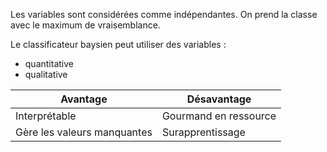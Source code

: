 Les variables sont considérées comme indépendantes. On prend la classe avec le maximum de vraisemblance.

Le classificateur baysien peut utiliser des variables : 

* quantitative
* qualitative

Avantage                        | Désavantage
--------------------------------|--
Interprétable                   | Gourmand en ressource
Gère les valeurs manquantes     | Surapprentissage
